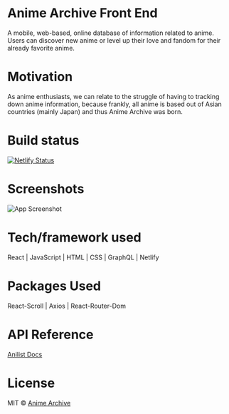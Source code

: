 # Anime Archive Front End

A mobile, web-based, online database of information related to anime. Users can discover new anime or level up their love and fandom for their already favorite anime.

# Motivation

As anime enthusiasts, we can relate to the struggle of having to tracking down anime information, because frankly, all anime is based out of Asian countries (mainly Japan) and thus Anime Archive was born.

# Build status

[![Netlify Status](https://api.netlify.com/api/v1/badges/5e8dffd2-b7d3-428f-98aa-52d213518d41/deploy-status)](https://app.netlify.com/sites/animearchive/deploys)

# Screenshots

![App Screenshot](https://github.com/Anime-Archive/anime-archive-fe/blob/update%2Freadme/anime-archive/src/assets/img/appScreenshot.PNG)

# Tech/framework used

React | JavaScript | HTML | CSS | GraphQL | Netlify

# Packages Used

React-Scroll | Axios | React-Router-Dom

# API Reference

[Anilist Docs](https://github.com/AniList/ApiV2-GraphQL-Docs)

# License

MIT © [Anime Archive](https://animearchive.netlify.app/)
